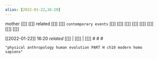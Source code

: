 ```yaml
---
alias: [2022-01-22,16:20]
---
```

 mother [[]] [[]]
 related [[]] [[]]
 `contemporary events` [[]] [[]] [[]] [[]] [[]] [[]] [[]] [[]]

[[2022-01-22]] 16:20 _related_ [[]] | [[]] | [[]] # # #

```query
"physical anthropology human evolution PART H ch10 modern homo sapiens"
```
